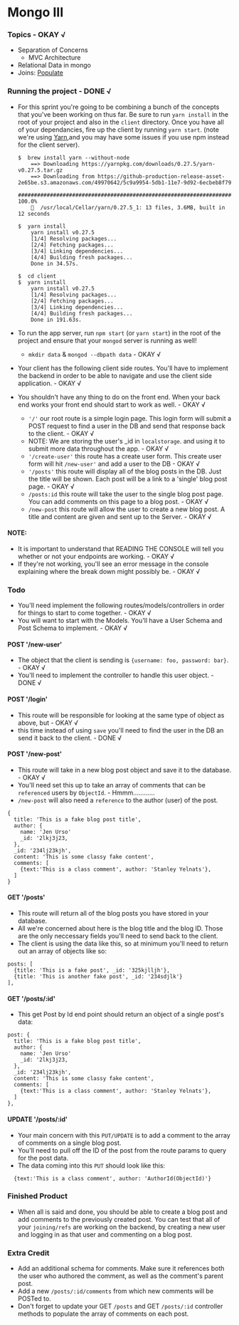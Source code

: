 # Mongo III

### Topics - OKAY √
* Separation of Concerns
  * MVC Architecture
* Relational Data in mongo
* Joins: [Populate](http://mongoosejs.com/docs/populate.html)

### Running the project - DONE √
* For this sprint you're going to be combining a bunch of the concepts that you've been working on thus far. Be sure to run `yarn install` in the root of your project and also in the `client` directory. Once you have all of your dependancies, fire up the client by running `yarn start`. (note we're using [Yarn](https://yarnpkg.com/en/),and you may have some issues if you use npm instead for the client server).
  ```console
  $  brew install yarn --without-node
      ==> Downloading https://yarnpkg.com/downloads/0.27.5/yarn-v0.27.5.tar.gz
      ==> Downloading from https://github-production-release-asset-2e65be.s3.amazonaws.com/49970642/5c9a9954-5db1-11e7-9d92-6ecbeb8f79
      ######################################################################## 100.0%
      🍺  /usr/local/Cellar/yarn/0.27.5_1: 13 files, 3.6MB, built in 12 seconds

  $  yarn install
      yarn install v0.27.5
      [1/4] Resolving packages...
      [2/4] Fetching packages...
      [3/4] Linking dependencies...
      [4/4] Building fresh packages...
      Done in 34.57s.

  $  cd client
  $  yarn install
      yarn install v0.27.5
      [1/4] Resolving packages...
      [2/4] Fetching packages...
      [3/4] Linking dependencies...
      [4/4] Building fresh packages...
      Done in 191.63s.
  ```
* To run the app server, run `npm start` (or `yarn start`) in the root of the project and ensure that your `mongod` server is running as well!
  - `mkdir data` & `mongod --dbpath data` - OKAY √

* Your client has the following client side routes. You'll have to implement the backend in order to be able to navigate and use the client side application. - OKAY √
* You shouldn't have any thing to do on the front end. When your back end works your front end should start to work as well. - OKAY √
  - `'/'` our root route is a simple login page. This login form will submit a POST request to find a user in the DB and send that response back to the client. - OKAY √
  - NOTE: We are storing the user's _id in `localstorage`. and using it to submit more data throughout the app. - OKAY √
  - `'/create-user'` this route has a create user form. This create user form will hit `/new-user'` and add a user to the DB - OKAY √
  - `'/posts'` this route will display all of the blog posts in the DB. Just the title will be shown. Each post will be a link to a 'single' blog post page. - OKAY √
  - `/posts:id` this route will take the user to the single blog post page. You can add comments on this page to a blog post. - OKAY √
  - `/new-post` this route will allow the user to create a new blog post. A title and content are given and sent up to the Server. - OKAY √
#### NOTE:
  - It is important to understand that READING THE CONSOLE will tell you whether or not your endpoints are working. - OKAY √
  - If they're not working, you'll see an error message in the console explaining where the break down might possibly be. - OKAY √

### Todo
* You'll need implement the following routes/models/controllers in order for things to start to come together. - OKAY √
* You will want to start with the Models. You'll have a User Schema and Post Schema to implement. - OKAY √

#### POST '/new-user'
* The object that the client is sending is `{username: foo, password: bar}`. - OKAY √
* You'll need to implement the controller to handle this user object. - DONE √

#### POST '/login'
* This route will be responsible for looking at the same type of object as above, but - OKAY √
* this time instead of using `save` you'll need to find the user in the DB an send it back to the client. - DONE √

#### POST '/new-post'
* This route will take in a new blog post object and save it to the database. - OKAY √
* You'll need set this up to take an array of comments that can be `referenced` users by `ObjectId`. - Hmmm............
* `/new-post` will also need a `reference` to the author (user) of the post.

```
{
  title: 'This is a fake blog post title',
  author: {
    name: 'Jen Urso'
    _id: '2lkj3j23,
  },
  _id: '234lj23kjh',
  content: 'This is some classy fake content',
  comments: [
    {text:'This is a class comment', author: 'Stanley Yelnats'},
  ]
}
```

#### GET '/posts'
* This route will return all of the blog posts you have stored in your database.
* All we're concerned about here is the blog title and the blog ID. Those are the only neccessary fields you'll need to send back to the client.
* The client is using the data like this, so at minimum you'll need to return out an array of objects like so:
```
posts: [
  {title: 'This is a fake post', _id: '325kjlljh'},
  {title: 'This is another fake post', _id: '234sdjlk'}
],
```
#### GET '/posts/:id'
* This get Post by Id end point should return an object of a single post's data:
```
post: {
  title: 'This is a fake blog post title',
  author: {
    name: 'Jen Urso'
    _id: '2lkj3j23,
  },
  _id: '234lj23kjh',
  content: 'This is some classy fake content',
  comments: [
    {text:'This is a class comment', author: 'Stanley Yelnats'},
  ]
},
```
#### UPDATE '/posts/:id'
* Your main concern with this `PUT/UPDATE` is to add a comment to the array of comments on a single blog post.
* You'll need to pull off the ID of the post from the route params to query for the post data.
* The data coming into this `PUT` should look like this:

```
  {text:'This is a class comment', author: 'AuthorId(ObjectId)'}
```

### Finished Product
* When all is said and done, you should be able to create a blog post and add comments to the previously created post. You can test that all of your `joining/refs` are working on the backend, by creating a new user and logging in as that user and commenting on a blog post.

### Extra Credit
* Add an additional schema for comments. Make sure it references both the user who authored the comment, as well as the comment's parent post.
* Add a new `/posts/:id/comments` from which new comments will be POSTed to.
* Don't forget to update your GET `/posts` and GET `/posts/:id` controller methods to populate the array of comments on each post.
